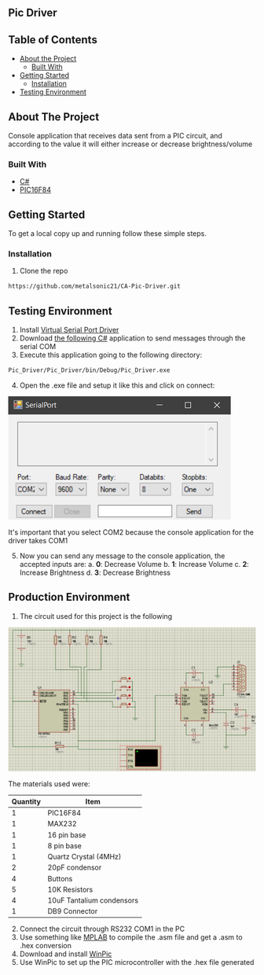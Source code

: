 ## Pic Driver

<!-- TABLE OF CONTENTS -->
## Table of Contents

* [About the Project](#about-the-project)
  * [Built With](#built-with)
* [Getting Started](#getting-started)
  * [Installation](#installation)
* [Testing Environment](#testing-environment)


<!-- ABOUT THE PROJECT -->
## About The Project
Console application that receives data sent from a PIC circuit, and according to the value it will either increase or decrease brightness/volume

### Built With

* [C#](https://docs.microsoft.com/en-us/dotnet/csharp/)
* [PIC16F84](https://www.boondog.com/tutorials/pic16F84/pic16f84.html)

<!-- GETTING STARTED -->
## Getting Started

To get a local copy up and running follow these simple steps.

### Installation
 
1. Clone the repo

```sh
https://github.com/metalsonic21/CA-Pic-Driver.git
```

<!-- USAGE EXAMPLES -->
## Testing Environment
1. Install [Virtual Serial Port Driver](https://www.virtual-serial-port.org/es/)
2. Download [the following C#](http://s000.tinyupload.com/?file_id=42623553392231652658) application to send messages through the serial COM 
3. Execute this application going to the following directory:

```sh
Pic_Driver/Pic_Driver/bin/Debug/Pic_Driver.exe
```
4. Open the .exe file and setup it like this and click on connect:

![Test](./images/test_example_1.png)

It's important that you select COM2 because the console application for the driver takes COM1

5. Now you can send any message to the console application, the accepted inputs are:
    a. **0**: Decrease Volume
    b. **1**: Increase Volume
    c. **2**: Increase Brightness
    d. **3**: Decrease Brightness

## Production Environment

1. The circuit used for this project is the following

![Circuit](./images/circuit.png)

The materials used were:

|**Quantity**|      **Item**           |
|------------|-------------------------|
|  1         |PIC16F84                 |
|  1         |MAX232                   |
|  1         |16 pin base              |
|  1         |8 pin base               |
|  1         |Quartz Crystal (4MHz)    |
|  2         |20pF condensor           |
|  4         |Buttons                  |
|  5         |10K Resistors            |
|  4         |10uF Tantalium condensors|
|  1         |DB9 Connector            |

2. Connect the circuit through RS232 COM1 in the PC
3. Use something like [MPLAB](https://www.microchip.com/mplab/compilers) to compile the .asm file and get a .asm to .hex conversion
4. Download and install [WinPic](https://www.winpic800.com) 
5. Use WinPic to set up the PIC microcontroller with the .hex file generated